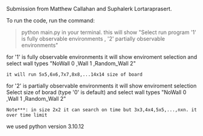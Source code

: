 Submission from Matthew Callahan and  Suphalerk Lortaraprasert.

To run the code, run the command:
> python main.py
in your terminal. 
this will show "Select run program '1' is fully observable environments , '2' partially observable environments"

for '1' is fully observable environments
    it will show enviroment selection and select wall types "NoWall 0 ,Wall 1 ,Random_Wall 2" 

    it will run 5x5,6x6,7x7,8x8,...14x14 size of board
    
    

for '2' is partially observable environments
    it will show enviroment selection 
    Select size of borad (type '0' is default)
    and select wall types "NoWall 0 ,Wall 1 ,Random_Wall 2"     
    
    Note***: in size 2x2 it can search on time but 3x3,4x4,5x5,...,nxn. it over time limit
 

we used python version 3.10.12



